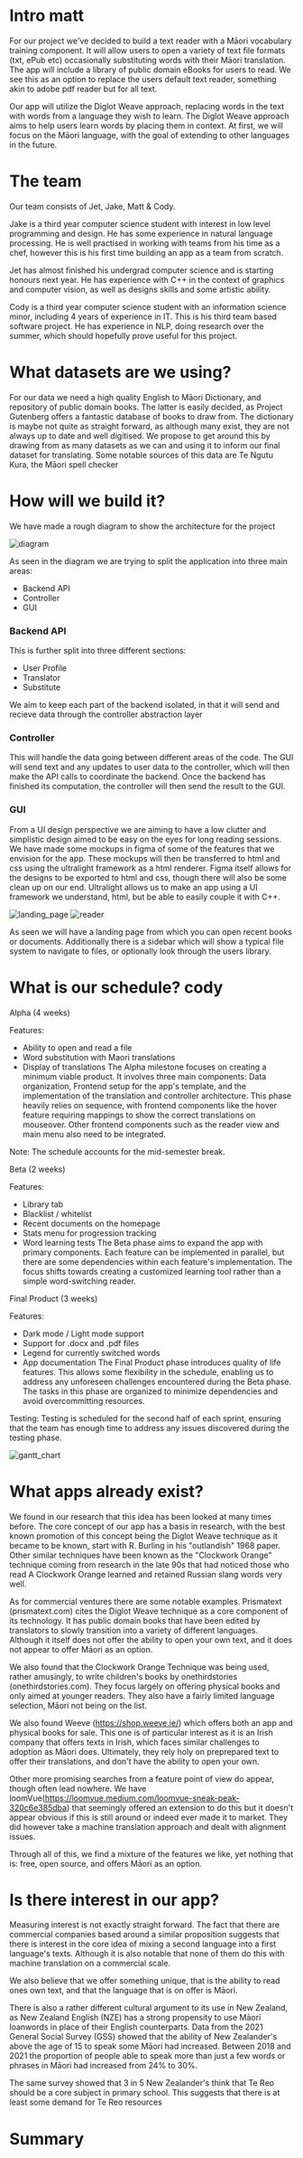 # Intro matt

For our project we've decided to build a text reader with a Māori vocabulary training component. It will allow users to open a variety of text file formats (txt, ePub etc) occasionally substituting words with their Māori translation. The app will include a library of public domain eBooks for users to read. We see this as an option to replace the users default text reader, something akin to adobe pdf reader but for all text. 

Our app will utilize the Diglot Weave approach, replacing words in the text with words from a language they wish to learn. The Diglot Weave approach aims to help users learn words by placing them in context. At first, we will focus on the Māori language, with the goal of extending to other languages in the future. 


# The team
Our team consists of Jet, Jake, Matt & Cody. 

Jake is a third year computer science student with interest in low level programming and design. He has some experience in natural language processing. He is  well practised in working with teams from his time as a chef, however this is his first time building an app as a team from scratch. 

Jet has almost finished his undergrad computer science and is starting honours next year. He has experience with C++ in the context of graphics and computer vision, as well as designs skills and some artistic ability.

Cody is a third year computer science student with an information science minor, including 4 years of experience in IT. This is his third team based software project. He has experience in NLP, doing research over the summer, which should hopefully prove useful for this project.

# What datasets are we using?

For our data we need a high quality English to Māori Dictionary, and repository of public domain books. The latter is easily decided, as Project Gutenberg offers a fantastic database of books to draw from. The dictionary is maybe not quite as straight forward, as although many exist, they are not always up to date and well digitised. We propose to get around this by drawing from as many datasets as we can and using it to inform our final dataset for translating. Some notable sources of this data are Te Ngutu Kura, the Māori spell checker 

# How will we build it? 

We have made a rough diagram to show the architecture for the project

![diagram](./mockups/diagram.png)  

As seen in the diagram we are trying to split the application into three main areas:

- Backend API
- Controller
- GUI

### Backend API

This is further split into three different sections:

- User Profile
- Translator
- Substitute

We aim to keep each part of the backend isolated, in that it will send and recieve data through the controller abstraction layer

### Controller

This will handle the data going between different areas of the code. The GUI will send text and any updates to user data to the controller, which will then make the API calls to coordinate the backend. Once the backend has finished its computation, the controller will then send the result to the GUI. 

### GUI

From a UI design perspective we are aiming to have a low clutter and simplistic design aimed to be easy on the eyes for long reading sessions. We have made some mockups in figma of some of the features that we envision for the app. These mockups will then be transferred to html and css using the ultralight framework as a html renderer. Figma itself allows for the designs to be exported to html and css, though there will also be some clean up on our end. Ultralight allows us to make an app using a UI framework we understand, html, but be able to easily couple it with C++. 

![landing_page](./mockups/landing_page.png) 
![reader](./mockups/reader.png)  


As seen we will have a landing page from which you can open recent books or documents. Additionally there is a sidebar which will show a typical file system to navigate to files, or optionally look through the users library. 



# What is our schedule? cody

Alpha (4 weeks)

Features:
* Ability to open and read a file
* Word substitution with Maori translations
* Display of translations
The Alpha milestone focuses on creating a minimum viable product. It involves three main components: Data organization, Frontend setup for the app's template, and the implementation of the translation and controller architecture. This phase heavily relies on sequence, with frontend components like the hover feature requiring mappings to show the correct translations on mouseover. Other frontend components such as the reader view and main menu also need to be integrated.

Note: The schedule accounts for the mid-semester break.

Beta (2 weeks)

Features:
* Library tab
* Blacklist / whitelist
* Recent documents on the homepage
* Stats menu for progression tracking
* Word learning tests
The Beta phase aims to expand the app with primary components. Each feature can be implemented in parallel, but there are some dependencies within each feature's implementation. The focus shifts towards creating a customized learning tool rather than a simple word-switching reader.

Final Product (3 weeks)

Features:
* Dark mode / Light mode support
* Support for .docx and .pdf files
* Legend for currently switched words
* App documentation
The Final Product phase introduces quality of life features. This allows some flexibility in the schedule, enabling us to address any unforeseen challenges encountered during the Beta phase. The tasks in this phase are organized to minimize dependencies and avoid overcommitting resources.

Testing:
Testing is scheduled for the second half of each sprint, ensuring that the team has enough time to address any issues discovered during the testing phase.

![gantt_chart](mockups/gantt_chart.png)

# What apps already exist?

We found in our research that this idea has been looked at many times before. The core concept of our app has a basis in research, with the best known promotion of this concept being the Diglot Weave technique as it became to be known, start with R. Burling in his "outlandish" 1968 paper. Other similar techniques have been known as the "Clockwork Orange" technique coming from research in the late 90s that had noticed those who read A Clockwork Orange learned and retained Russian slang words very well. 

As for commercial ventures there are some notable examples. Prismatext (prismatext.com) cites the Diglot Weave technique as a core component of its technology. It has public domain books that have been edited by translators to slowly transition into a variety of different languages. Although it itself does not offer the ability to open your own text, and it does not appear to offer Māori as an option. 

We also found that the Clockwork Orange Technique was being used, rather amusingly, to write children's books by onethirdstories (onethirdstories.com). They focus largely on offering physical books and only aimed at younger readers. They also have a fairly limited language selection, Māori not being on the list. 

We also found Weeve (https://shop.weeve.ie/) which offers both an app and physical books for sale. This one is of particular interest as it is an Irish company that offers texts in Irish, which faces similar challenges to adoption as Māori does. Ultimately, they rely holy on preprepared text to offer their translations, and don't have the ability to open your own.

Other more promising searches from a feature point of view do appear, though often lead nowhere. We have loomVue(https://loomvue.medium.com/loomvue-sneak-peak-320c6e385dba) that seemingly offered an extension to do this but it doesn't appear obvious if this is still around or indeed ever made it to market. They did however take a machine translation approach and dealt with alignment issues.

Through all of this, we find a mixture of the features we like, yet nothing that is: free, open source, and offers Māori as an option. 

# Is there interest in our app?

Measuring interest is not exactly straight forward. The fact that there are commercial companies based around a similar proposition suggests that there is interest in the core idea of mixing a second language into a first language's texts. Although it is also notable that none of them do this with machine translation on a commercial scale. 

We also believe that we offer something unique, that is the ability to read ones own text, and that the language that is on offer is Māori. 

There is also a rather different cultural argument to its use in New Zealand, as New Zealand English (NZE) has a strong propensity to use Māori loanwords in place of their English counterparts. Data from the 2021 General Social Survey (GSS) showed that the ability of New Zealander's above the age of 15 to speak some Māori had increased. Between 2018 and 2021 the proportion of people able to speak more than just a few words or phrases in Māori had increased from 24% to 30%.

The same survey showed that 3 in 5 New Zealander's think that Te Reo should be a core subject in primary school. This suggests that there is at least some demand for Te Reo resources 

# Summary

 